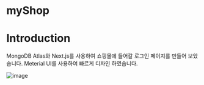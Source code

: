 # myShop

# Introduction
MongoDB Atlas와 Next.js를 사용하여 쇼핑몰에 들어갈 로그인 페이지를 만들어 보았습니다.
Meterial UI를 사용하여 빠르게 디자인 하였습니다.

![image](https://github.com/user-attachments/assets/69556075-23f6-4734-bccc-d249bf567fef)
